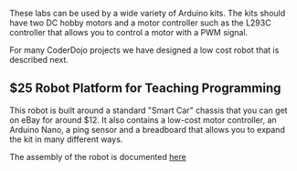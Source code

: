

These labs can be used by a wide variety of Arduino kits.  The kits should have two DC hobby motors and a motor controller such as the L293C controller that allows you to control a motor with a PWM signal.

For many CoderDojo projects we have designed a low cost robot that is described next.

## $25 Robot Platform for Teaching Programming
This robot is built around a standard "Smart Car" chassis that you can get on eBay for around $12.  It also contains a low-cost motor controller, an Arduino Nano, a ping sensor and a breadboard that allows you to expand the kit in many different ways.

The assembly of the robot is documented [here](https://www.instructables.com/id/Collision-Avoidance-Robot-for-Teaching-Programming/)

